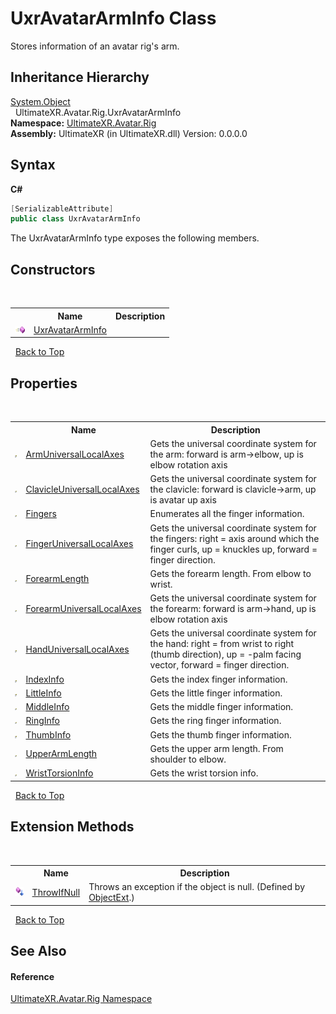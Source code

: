 # UxrAvatarArmInfo Class
 

Stores information of an avatar rig's arm.


## Inheritance Hierarchy
<a href="https://docs.microsoft.com/dotnet/api/system.object" target="_blank" rel="noopener noreferrer">System.Object</a><br />&nbsp;&nbsp;UltimateXR.Avatar.Rig.UxrAvatarArmInfo<br />
**Namespace:**&nbsp;<a href="N_UltimateXR_Avatar_Rig">UltimateXR.Avatar.Rig</a><br />**Assembly:**&nbsp;UltimateXR (in UltimateXR.dll) Version: 0.0.0.0

## Syntax

**C#**<br />
``` C#
[SerializableAttribute]
public class UxrAvatarArmInfo
```

The UxrAvatarArmInfo type exposes the following members.


## Constructors
&nbsp;<table><tr><th></th><th>Name</th><th>Description</th></tr><tr><td>![Public method](media/pubmethod.gif "Public method")</td><td><a href="M_UltimateXR_Avatar_Rig_UxrAvatarArmInfo__ctor">UxrAvatarArmInfo</a></td><td /></tr></table>&nbsp;
<a href="#uxravatararminfo-class">Back to Top</a>

## Properties
&nbsp;<table><tr><th></th><th>Name</th><th>Description</th></tr><tr><td>![Public property](media/pubproperty.gif "Public property")</td><td><a href="P_UltimateXR_Avatar_Rig_UxrAvatarArmInfo_ArmUniversalLocalAxes">ArmUniversalLocalAxes</a></td><td>
Gets the universal coordinate system for the arm: forward is arm->elbow, up is elbow rotation axis</td></tr><tr><td>![Public property](media/pubproperty.gif "Public property")</td><td><a href="P_UltimateXR_Avatar_Rig_UxrAvatarArmInfo_ClavicleUniversalLocalAxes">ClavicleUniversalLocalAxes</a></td><td>
Gets the universal coordinate system for the clavicle: forward is clavicle->arm, up is avatar up axis</td></tr><tr><td>![Public property](media/pubproperty.gif "Public property")</td><td><a href="P_UltimateXR_Avatar_Rig_UxrAvatarArmInfo_Fingers">Fingers</a></td><td>
Enumerates all the finger information.</td></tr><tr><td>![Public property](media/pubproperty.gif "Public property")</td><td><a href="P_UltimateXR_Avatar_Rig_UxrAvatarArmInfo_FingerUniversalLocalAxes">FingerUniversalLocalAxes</a></td><td>
Gets the universal coordinate system for the fingers: right = axis around which the finger curls, up = knuckles up, forward = finger direction.</td></tr><tr><td>![Public property](media/pubproperty.gif "Public property")</td><td><a href="P_UltimateXR_Avatar_Rig_UxrAvatarArmInfo_ForearmLength">ForearmLength</a></td><td>
Gets the forearm length. From elbow to wrist.</td></tr><tr><td>![Public property](media/pubproperty.gif "Public property")</td><td><a href="P_UltimateXR_Avatar_Rig_UxrAvatarArmInfo_ForearmUniversalLocalAxes">ForearmUniversalLocalAxes</a></td><td>
Gets the universal coordinate system for the forearm: forward is arm->hand, up is elbow rotation axis</td></tr><tr><td>![Public property](media/pubproperty.gif "Public property")</td><td><a href="P_UltimateXR_Avatar_Rig_UxrAvatarArmInfo_HandUniversalLocalAxes">HandUniversalLocalAxes</a></td><td>
Gets the universal coordinate system for the hand: right = from wrist to right (thumb direction), up = -palm facing vector, forward = finger direction.</td></tr><tr><td>![Public property](media/pubproperty.gif "Public property")</td><td><a href="P_UltimateXR_Avatar_Rig_UxrAvatarArmInfo_IndexInfo">IndexInfo</a></td><td>
Gets the index finger information.</td></tr><tr><td>![Public property](media/pubproperty.gif "Public property")</td><td><a href="P_UltimateXR_Avatar_Rig_UxrAvatarArmInfo_LittleInfo">LittleInfo</a></td><td>
Gets the little finger information.</td></tr><tr><td>![Public property](media/pubproperty.gif "Public property")</td><td><a href="P_UltimateXR_Avatar_Rig_UxrAvatarArmInfo_MiddleInfo">MiddleInfo</a></td><td>
Gets the middle finger information.</td></tr><tr><td>![Public property](media/pubproperty.gif "Public property")</td><td><a href="P_UltimateXR_Avatar_Rig_UxrAvatarArmInfo_RingInfo">RingInfo</a></td><td>
Gets the ring finger information.</td></tr><tr><td>![Public property](media/pubproperty.gif "Public property")</td><td><a href="P_UltimateXR_Avatar_Rig_UxrAvatarArmInfo_ThumbInfo">ThumbInfo</a></td><td>
Gets the thumb finger information.</td></tr><tr><td>![Public property](media/pubproperty.gif "Public property")</td><td><a href="P_UltimateXR_Avatar_Rig_UxrAvatarArmInfo_UpperArmLength">UpperArmLength</a></td><td>
Gets the upper arm length. From shoulder to elbow.</td></tr><tr><td>![Public property](media/pubproperty.gif "Public property")</td><td><a href="P_UltimateXR_Avatar_Rig_UxrAvatarArmInfo_WristTorsionInfo">WristTorsionInfo</a></td><td>
Gets the wrist torsion info.</td></tr></table>&nbsp;
<a href="#uxravatararminfo-class">Back to Top</a>

## Extension Methods
&nbsp;<table><tr><th></th><th>Name</th><th>Description</th></tr><tr><td>![Public Extension Method](media/pubextension.gif "Public Extension Method")</td><td><a href="M_UltimateXR_Extensions_System_ObjectExt_ThrowIfNull">ThrowIfNull</a></td><td>
Throws an exception if the object is null.
 (Defined by <a href="T_UltimateXR_Extensions_System_ObjectExt">ObjectExt</a>.)</td></tr></table>&nbsp;
<a href="#uxravatararminfo-class">Back to Top</a>

## See Also


#### Reference
<a href="N_UltimateXR_Avatar_Rig">UltimateXR.Avatar.Rig Namespace</a><br />